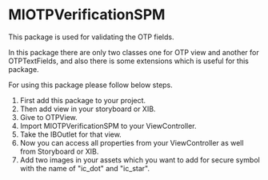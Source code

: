 # MIOTPVerificationSPM

This package is used for validating the OTP fields.

In this package there are only two classes one for OTP view and another for OTPTextFields, and also there is some extensions which is useful for this package. 

For using this package please follow below steps.

1. First add this package to your project.
2. Then add view in your storyboard or XIB.
3. Give to OTPView.
4. Import MIOTPVerificationSPM to your ViewController.
5. Take the IBOutlet for that view.
6. Now you can access all properties from your ViewController as well from Storyboard or XIB.
7. Add two images in your assets which you want to add for secure symbol with the name of "ic_dot" and "ic_star".
